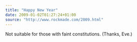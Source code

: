```yaml
---
title: "Happy New Year"
date: 2009-01-02T01:27:24+01:00
source: "http://www.rockmade.com/2009.html"
---
```


Not suitable for those with faint constitutions. (Thanks, Eve.)
